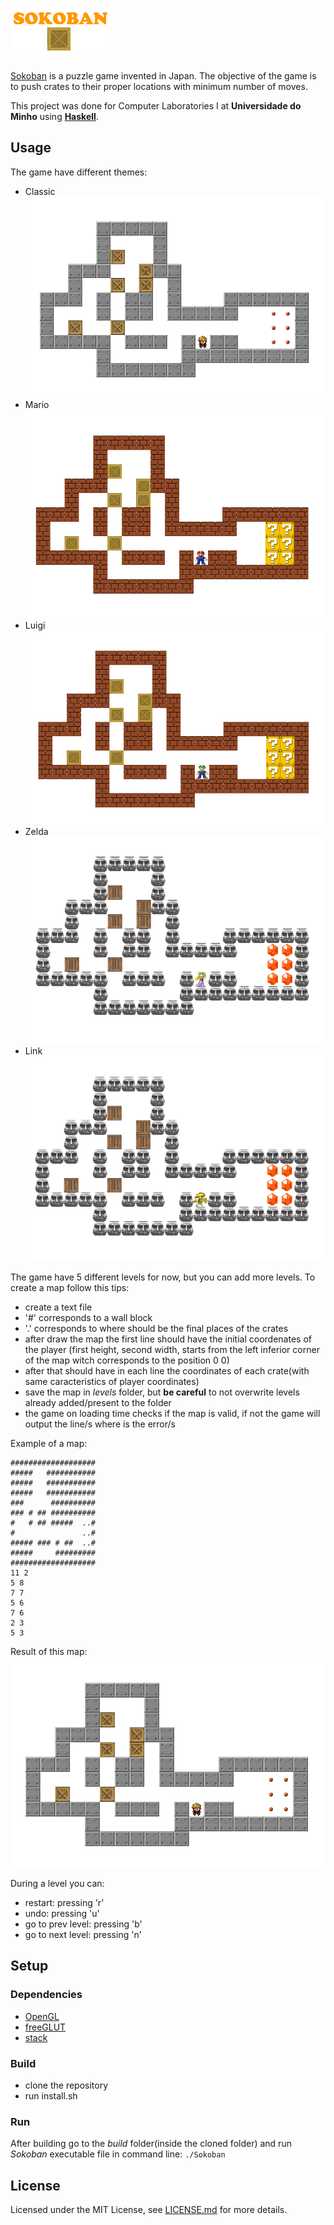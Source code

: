 # ![Sokoban](screenshots/logo.png)

[Sokoban](https://sokoban.info/) is a puzzle game invented in Japan. The objective of the game is to push crates to their proper locations with minimum number of moves.

This project was done for Computer Laboratories I at **Universidade do Minho** using [**Haskell**](https://www.haskell.org/).

## Usage

The game have different themes:

- Classic
![Classic](screenshots/classic.png)
- Mario
![Mario](screenshots/mario.png)
- Luigi
![Luigi](screenshots/luigi.png)
- Zelda
![Zelda](screenshots/zelda.png)
- Link 
![Link](screenshots/link.png)

The game have 5 different levels for now, but you can add more levels. To create a map follow this tips:
- create a text file
- '#' corresponds to a wall block
- '.' corresponds to where should be the final places of the crates
- after draw the map the first line should have the initial coordenates of the player (first height, second width, starts from the left inferior corner of the map witch corresponds to the position 0 0)
- after that should have in each line the coordinates of each crate(with same caracteristics of player coordinates)
- save the map in *levels* folder, but **be careful** to not overwrite levels already added/present to the folder
- the game on loading time checks if the map is valid, if not the game will output the line/s where is the error/s

Example of a map:
```
###################
#####   ###########
#####   ###########
#####   ###########
###      ##########
### # ## ##########
#   # ## #####  ..#
#               ..#
##### ### # ##  ..#
#####     #########
###################
11 2
5 8
7 7
5 6
7 6
2 3
5 3
```

Result of this map:
![MapE](screenshots/classic.png)

During a level you can:
- restart: pressing 'r'
- undo: pressing 'u'
- go to prev level: pressing 'b'
- go to next level: pressing 'n'

## Setup

### Dependencies

- [OpenGL](https://www.opengl.org/about/)
- [freeGLUT](http://freeglut.sourceforge.net/)
- [stack](https://docs.haskellstack.org/en/stable/README/)

### Build

- clone the repository
- run install.sh

### Run

After building go to the *build* folder(inside the cloned folder) and run *Sokoban* executable file in command line: `./Sokoban`

## License

Licensed under the MIT License, see [LICENSE.md](LICENSE) for more details.
